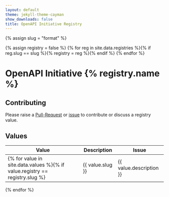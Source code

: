 ```yaml
---
layout: default
theme: jekyll-theme-cayman
show_downloads: false
title: OpenAPI Initiative Registry
---
```


{% assign slug = "format" %}

{% assign registry = false %}
{% for reg in site.data.registries %}{% if reg.slug == slug %}{% registry = reg %}{% endif %}
{% endfor %}

# OpenAPI Initiative {% registry.name %}

## Contributing

Please raise a [Pull-Request]() or [issue]() to contribute or discuss a registry value.

## Values

|Value|Description|Issue|
|---|---|---|
{% for value in site.data.values %}{% if value.registry == registry.slug %}| {{ value.slug }} | {{ value.description }} | {{ value.issue }} |{% endif %}
{% endfor %}

